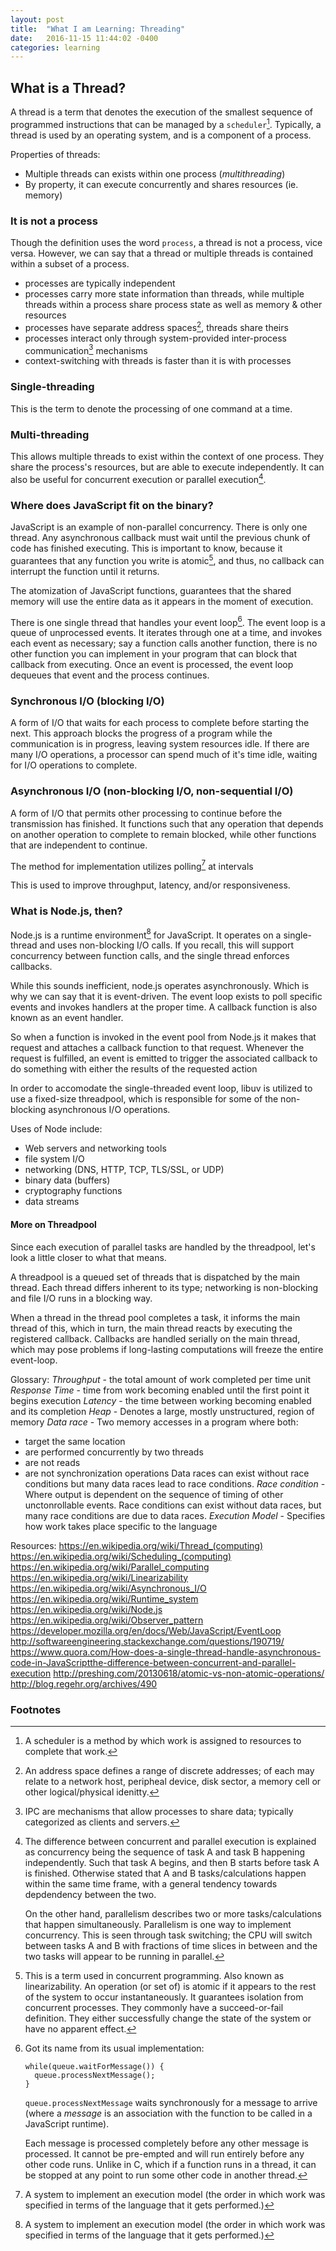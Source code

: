 ```yaml
---
layout: post
title:  "What I am Learning: Threading"
date:   2016-11-15 11:44:02 -0400
categories: learning
---
```


## What is a Thread?

A thread is a term that denotes the execution of the smallest sequence of
programmed instructions that can be managed by a `scheduler`[^1]. Typically, a
thread is used by an operating system, and is a component of a process.

Properties of threads:
  - Multiple threads can exists within one process (_multithreading_)
  - By property, it can execute concurrently and shares resources (ie. memory)

### It is not a process

Though the definition uses the word `process`, a thread is not a process, vice
versa. However, we can say that a thread or multiple threads is contained within
a subset of a process.
  - processes are typically independent
  - processes carry more state information than threads, while multiple threads
    within a process share process state as well as memory & other resources
  - processes have separate address spaces[^2], threads share theirs
  - processes interact only through system-provided inter-process
    communication[^3] mechanisms
  - context-switching with threads is faster than it is with processes

### Single-threading

This is the term to denote the processing of one command at a time.

### Multi-threading

This allows multiple threads to exist within the context of one process. They
share the process's resources, but are able to execute independently. It can
also be useful for concurrent execution or parallel execution[^4].

### Where does JavaScript fit on the binary?

JavaScript is an example of non-parallel concurrency. There is only one thread.
Any asynchronous callback must wait until the previous chunk of code has
finished executing. This is important to know, because it guarantees that any
function you write is atomic[^5], and thus, no callback can interrupt the
function until it returns.

The atomization of JavaScript functions, guarantees that the shared memory will
use the entire data as it appears in the moment of execution.

There is one single thread that handles your event loop[^6]. The event loop is
a queue of unprocessed events. It iterates through one at a time, and invokes
each event as necessary; say a function calls another function, there is no
other function you can implement in your program that can block that callback
from executing. Once an event is processed, the event loop dequeues that event
and the process continues.

### Synchronous I/O (blocking I/O)

A form of I/O that waits for each process to complete before starting the next.
This approach blocks the progress of a program while the communication is in
progress, leaving system resources idle. If there are many I/O operations, a
processor can spend much of it's time idle, waiting for I/O operations to
complete.

### Asynchronous I/O (non-blocking I/O, non-sequential I/O)

A form of I/O that permits other processing to continue before the transmission
has finished. It functions such that any operation that depends on another
operation to complete to remain blocked, while other functions that are
independent to continue.

The method for implementation utilizes polling[^7] at intervals

This is used to improve throughput, latency, and/or responsiveness.

### What is Node.js, then?

Node.js is a runtime environment[^7] for JavaScript. It operates on a
single-thread and uses non-blocking I/O calls. If you recall, this will
support concurrency between function calls, and the single thread enforces
callbacks.

While this sounds inefficient, node.js operates asynchronously. Which is why
we can say that it is event-driven. The event loop exists to poll specific
events and invokes handlers at the proper time. A callback function is also
known as an event handler.

So when a function is invoked in the event pool from Node.js it makes that
request and attaches a callback function to that request. Whenever the
request is fulfilled, an event is emitted to trigger the associated callback
to do something with either the results of the requested action

In order to accomodate the single-threaded event loop, libuv is utilized to
use a fixed-size threadpool, which is responsible for some of the
non-blocking asynchronous I/O operations.

Uses of Node include:

  - Web servers and networking tools
  - file system I/O
  - networking (DNS, HTTP, TCP, TLS/SSL, or UDP)
  - binary data (buffers)
  - cryptography functions
  - data streams

#### More on Threadpool

Since each execution of parallel tasks are handled by the threadpool, let's look
a little closer to what that means.

A threadpool is a queued set of threads that is dispatched by the main thread.
Each thread differs inherent to its type; networking is non-blocking and file
I/O runs in a blocking way.

When a thread in the thread pool completes a task, it informs the main thread of
this, which in turn, the main thread reacts by executing the registered
callback. Callbacks are handled serially on the main thread, which may pose
problems if long-lasting computations will freeze the entire event-loop.

Glossary:
_Throughput_ - the total amount of work completed per time unit
_Response Time_ - time from work becoming enabled until the first point it
                  begins execution
_Latency_ - the time between working becoming enabled and its completion
_Heap_ - Denotes a large, mostly unstructured, region of memory
_Data race_ - Two memory accesses in a program where both:
  - target the same location
  - are performed concurrently by two threads
  - are not reads
  - are not synchronization operations
  Data races can exist without race conditions but many data races lead
  to race conditions.
_Race condition_ - Where output is dependent on the sequence of timing of
other unctonrollable events.
  Race conditions can exist without data races, but many race conditions
  are due to data races.
_Execution Model_ - Specifies how work takes place specific to the language

Resources:
https://en.wikipedia.org/wiki/Thread_(computing)
https://en.wikipedia.org/wiki/Scheduling_(computing)
https://en.wikipedia.org/wiki/Parallel_computing
https://en.wikipedia.org/wiki/Linearizability
https://en.wikipedia.org/wiki/Asynchronous_I/O
https://en.wikipedia.org/wiki/Runtime_system
https://en.wikipedia.org/wiki/Node.js
https://en.wikipedia.org/wiki/Observer_pattern
https://developer.mozilla.org/en/docs/Web/JavaScript/EventLoop
http://softwareengineering.stackexchange.com/questions/190719/
https://www.quora.com/How-does-a-single-thread-handle-asynchronous-code-in-JavaScriptthe-difference-between-concurrent-and-parallel-execution
http://preshing.com/20130618/atomic-vs-non-atomic-operations/
http://blog.regehr.org/archives/490


### Footnotes
[^1]:
    A scheduler is a method by which work is assigned to resources to complete
    that work.

[^2]:
    An address space defines a range of discrete addresses; of each may relate
    to a network host, peripheal device, disk sector, a memory cell or other
    logical/physical idenitty.

[^3]:
    IPC are mechanisms that allow processes to share data; typically categorized
    as clients and servers.

[^4]:
    The difference between concurrent and parallel execution is explained as
    concurrency being the sequence of task A and task B happening independently.
    Such that task A begins, and then B starts before task A is finished.
    Otherwise stated that A and B tasks/calculations happen within the same time
    frame, with a general tendency towards depdendency between the two.

    On the other hand, parallelism describes two or more tasks/calculations that
    happen simultaneously. Parallelism is one way to implement concurrency. This
    is seen through task switching; the CPU will switch between tasks A and B
    with fractions of time slices in between and the two tasks will appear to be
    running in parallel.

[^5]:
    This is a term used in concurrent programming. Also known as
    linearizability. An operation (or set of) is atomic if it appears to the
    rest of the system to occur instantaneously. It guarantees isolation from
    concurrent processes. They commonly have a succeed-or-fail definition. They
    either successfully change the state of the system or have no apparent
    effect.

[^6]:
    Got its name from its usual implementation:

        while(queue.waitForMessage()) {
          queue.processNextMessage();
        }

    `queue.processNextMessage` waits synchronously for a message to arrive (where
    a _message_ is an association with the function to be called in a JavaScript
    runtime).

    Each message is processed completely before any other message is processed. It
    cannot be pre-empted and will run entirely before any other code runs. Unlike in
    C, which if a function runs in a thread, it can be stopped at any point to
    run some other code in another thread.

[^7]:
    A system to implement an execution model (the order in which work was
    specified in terms of the language that it gets performed.)

